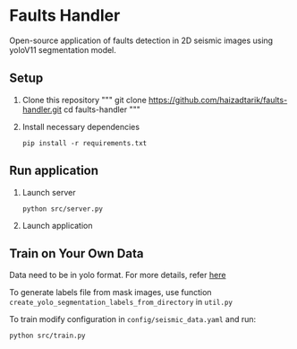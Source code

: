 # Faults Handler

Open-source application of faults detection in 2D seismic images using yoloV11 segmentation model.

## Setup

1. Clone this repository
    """
    git clone https://github.com/haizadtarik/faults-handler.git
    cd faults-handler
    """

2. Install necessary dependencies
    ```
    pip install -r requirements.txt
    ```

## Run application

1. Launch server
    ```
    python src/server.py
    ```

2. Launch application

## Train on Your Own Data

Data need to be in yolo format. For more details, refer [here](https://docs.ultralytics.com/datasets/segment/)

To generate labels file from mask images, use function `create_yolo_segmentation_labels_from_directory` in `util.py`

To train modify configuration in `config/seismic_data.yaml` and run:
```
python src/train.py
```
